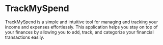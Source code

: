 # TrackMySpend
TrackMySpend is a simple and intuitive tool for managing and tracking your income and expenses effortlessly. This application helps you stay on top of your finances by allowing you to add, track, and categorize your financial transactions easily.
